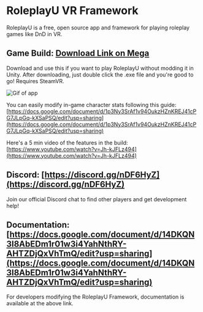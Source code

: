 # RoleplayU VR Framework

RoleplayU is a free, open source app and framework for playing roleplay games like DnD in VR.

## Game Build: [Download Link on Mega](https://mega.nz/#!iu4DlICI!XeomT0vEQu2Nxm-tnUhPzBvIJSHZD5ZjEbDmlkIYtkg)

Download and use this if you want to play RoleplayU without modding it in Unity. After downloading, just double click the .exe file and you're good to go! Requires SteamVR. 

![Gif of app](https://media.giphy.com/media/8OPHgVlfY5vKC7fUeN/giphy.gif)

You can easily modify in-game character stats following this guide: [https://docs.google.com/document/d/1p3Ny3SrAf1v94OukzHZnKREJ41cPG7JLpGq-kXSaPSQ/edit?usp=sharing](https://docs.google.com/document/d/1p3Ny3SrAf1v94OukzHZnKREJ41cPG7JLpGq-kXSaPSQ/edit?usp=sharing)

Here's a 5 min video of the features in the build: [https://www.youtube.com/watch?v=Jh-kJFLz494](https://www.youtube.com/watch?v=Jh-kJFLz494)


## Discord: [https://discord.gg/nDF6HyZ](https://discord.gg/nDF6HyZ)

Join our official Discord chat to find other players and get development help!


## Documentation: [https://docs.google.com/document/d/14DKQN3I8AbEDm1r01w3i4YahNthRY-AHTZDjQxVhTmQ/edit?usp=sharing](https://docs.google.com/document/d/14DKQN3I8AbEDm1r01w3i4YahNthRY-AHTZDjQxVhTmQ/edit?usp=sharing)

For developers modifying the RoleplayU Framework, documentation is available at the above link.

